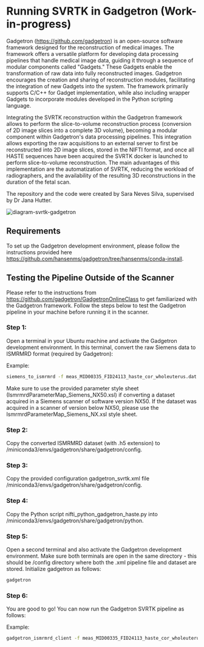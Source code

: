 # Running SVRTK in Gadgetron (Work-in-progress)

Gadgetron (https://github.com/gadgetron) is an open-source software framework designed for the reconstruction of medical images. The framework offers a versatile platform for developing data processing pipelines that handle medical image data, guiding it through a sequence of modular components called "Gadgets." These Gadgets enable the transformation of raw data into fully reconstructed images. Gadgetron encourages the creation and sharing of reconstruction modules, facilitating the integration of new Gadgets into the system. The framework primarily supports C/C++ for Gadget implementation, while also including wrapper Gadgets to incorporate modules developed in the Python scripting language.

Integrating the SVRTK reconstruction within the Gadgetron framework allows to perform the slice-to-volume reconstruction process (conversion of 2D image slices into a complete 3D volume), becoming a modular component within Gadgetron's data processing pipelines. This integration allows exporting the raw acquisitions to an external server to first be reconstructed into 2D image slices, stored in the NIFTI format, and once all HASTE sequences have been acquired the SVRTK docker is launched to perform slice-to-volume reconstruction. The main advantages of this implementation are the automatization of SVRTK, reducing the workload of radiographers, and the availability of the resulting 3D reconstructions in the duration of the fetal scan.

The repository and the code were created by Sara Neves Silva, supervised by Dr Jana Hutter.

![diagram-svrtk-gadgetron](https://github.com/SVRTK/gadgetron-svrtk-integration/assets/72754856/1b1f3e79-8cca-40cb-9a35-d956d70f8415)

## Requirements

To set up the Gadgetron development environment, please follow the instructions provided here https://github.com/hansenms/gadgetron/tree/hansenms/conda-install.

## Testing the Pipeline Outside of the Scanner

Please refer to the instructions from https://github.com/gadgetron/GadgetronOnlineClass to get familiarized with the Gadgetron framework. Follow the steps below to test the Gadgetron pipeline in your machine before running it in the scanner.

### Step 1: 
Open a terminal in your Ubuntu machine and activate the Gadgetron development environment. In this terminal, convert the raw Siemens data to ISMRMRD format (required by Gadgetron):

Example:
```bash
siemens_to_ismrmrd -f meas_MID00335_FID24113_haste_cor_wholeuterus.dat --skipSyncData -x IsmrmrdParameterMap_Siemens_NX50.xsl -z 2 -o meas_MID00335_FID24113_haste_cor_wholeuterus.h5
```
Make sure to use the provided parameter style sheet (IsmrmrdParameterMap_Siemens_NX50.xsl) if converting a dataset acquired in a Siemens scanner of software version NX50. If the dataset was acquired in a scanner of version below NX50, please use the IsmrmrdParameterMap_Siemens_NX.xsl style sheet.

### Step 2: 
Copy the converted ISMRMRD dataset (with .h5 extension) to /miniconda3/envs/gadgetron/share/gadgetron/config.

### Step 3: 
Copy the provided configuration gadgetron_svrtk.xml file /miniconda3/envs/gadgetron/share/gadgetron/config.

### Step 4:
Copy the Python script nifti_python_gadgetron_haste.py into /miniconda3/envs/gadgetron/share/gadgetron/python.

### Step 5:
Open a second terminal and also activate the Gadgetron development environment. Make sure both terminals are open in the same directory - this should be /config directory where both the .xml pipeline file and dataset are stored. Initialize gadgetron as follows:

```bash
gadgetron
```
### Step 6: 
You are good to go! You can now run the Gadgetron SVRTK pipeline as follows:

Example:
```bash
gadgetron_ismrmrd_client -f meas_MID00335_FID24113_haste_cor_wholeuterus.h5 -C gadgetron_svrtk.xml -o meas_MID00335_FID24113_haste_cor_wholeuterus_r001.h5
```
